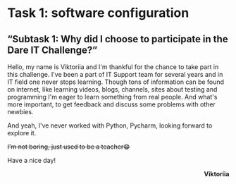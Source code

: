 # Task 1: software configuration
## “Subtask 1: Why did I choose to participate in the Dare IT Challenge?”

Hello, my name is Viktoriia and I'm thankful for the chance to take part in this challenge.
I've been a part of IT Support team for several years and in IT field one never stops learning.
Though tons of information can be found on internet, like learning videos, blogs, channels, sites about testing and programming I'm eager to learn something from real people. 
And what's more important, to get feedback and discuss some problems with other newbies.

And yeah, I've never worked with Python, Pycharm, looking forward to explore it.

 ~~I'm not boring, just used to be a teacher😁~~
 
Have a nice day!

<div style="text-align: right">  <b>Viktoriia</b>